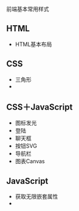 前端基本常用样式

<!--more -->

## HTML

- HTML基本布局

## CSS

- 三角形
- 

## CSS＋JavaScript

- 图标发光
- 登陆
- 聊天框
- 按钮SVG
- 导航栏
- 图表Canvas

## JavaScript

- 获取无限嵌套属性
- 